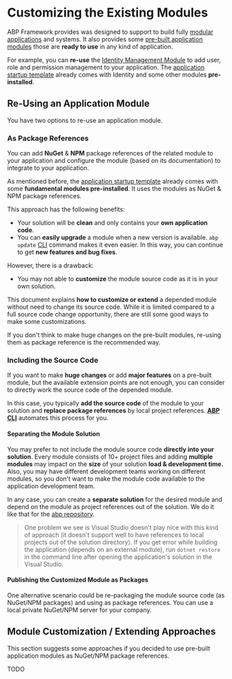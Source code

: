 # Customizing the Existing Modules

ABP Framework provides was designed to support to build fully [modular applications](Module-Development-Basics.md) and systems. It also provides some [pre-built application modules](Modules/Index.md) those are **ready to use** in any kind of application.

For example, you can **re-use** the [Identity Management Module](Modules/Identity.md) to add user, role and permission management to your application. The [application startup template](Startup-Templates/Application.md) already comes with Identity and some other modules **pre-installed**.

## Re-Using an Application Module

You have two options to re-use an application module.

### As Package References

You can add **NuGet** & **NPM** package references of the related module to your application and configure the module (based on its documentation) to integrate to your application.

As mentioned before, the [application startup template](Startup-Templates/Application.md) already comes with some **fundamental modules pre-installed**. It uses the modules as NuGet & NPM package references.

This approach has the following benefits:

* Your solution will be **clean** and only contains your **own application code**.
* You can **easily upgrade** a module when a new version is available. `abp update` [CLI](CLI.md) command makes it even easier. In this way, you can continue to get **new features and bug fixes**.

However, there is a drawback:

* You may not able to **customize** the module source code as it is in your own solution.

This document explains **how to customize or extend** a depended module without need to change its source code. While it is limited compared to a full source code change opportunity, there are still some good ways to make some customizations.

If you don't think to make huge changes on the pre-built modules, re-using them as package reference is the recommended way.

### Including the Source Code

If you want to make **huge changes** or add **major features** on a pre-built module, but the available extension points are not enough, you can consider to directly work the source code of the depended module.

In this case, you typically **add the source code** of the module to your solution and **replace package references** by local project references. **[ABP CLI](CLI.md)** automates this process for you.

#### Separating the Module Solution

You may prefer to not include the module source code **directly into your solution**. Every module consists of 10+ project files and adding **multiple modules** may impact on the **size** of your solution **load & development time.** Also, you may have different development teams working on different modules, so you don't want to make the module code available to the application development team.

In any case, you can create a **separate solution** for the desired module and depend on the module as project references out of the solution. We do it like that for the [abp repository](https://github.com/abpframework/abp/).

> One problem we see is  Visual Studio doesn't play nice with this kind of approach (it doesn't support well to have references to local projects out of the solution directory). If you get error while building the application (depends on an external module), run `dotnet restore` in the command line after opening the application's solution in the Visual Studio.

#### Publishing the Customized Module as Packages

One alternative scenario could be re-packaging the module source code (as NuGet/NPM packages) and using as package references. You can use a local private NuGet/NPM server for your company.

## Module Customization / Extending Approaches

This section suggests some approaches if you decided to use pre-built application modules as NuGet/NPM package references.

TODO
